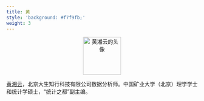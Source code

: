 ```yaml
---
title: 黄
style: 'background: #f7f9fb;'
weight: 3
---
```


<div class="embed-right">
<center>
<a href="https://github.com/XiangyunHuang">
  <img src="https://avatars.githubusercontent.com/u/12031874?s=460&u=fc80c17fab748041d81f78a7b9a385b991acf135&v=4" width="100" alt="黄湘云的头像" />
</a>
</center>
</div>

[黄湘云](https://xiangyun.rbind.io/)，北京大生知行科技有限公司数据分析师。中国矿业大学（北京）理学学士和统计学硕士，“统计之都”副主编。
